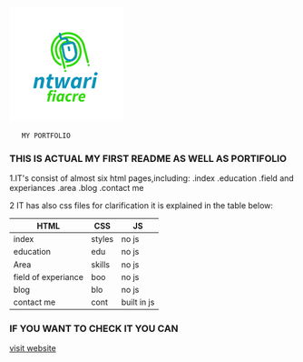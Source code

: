 ![](my_icon.jpg)

       MY PORTFOLIO

### THIS IS ACTUAL MY FIRST  README AS WELL AS PORTIFOLIO




1.IT's consist of almost six html pages,including:
.index
.education
.field and experiances
.area
.blog
.contact me

2 IT has also css files for clarification it is explained in the table below:

|HTML   |CSS   |JS   |
|---|---|---|
|index|styles|no js|
|education|edu| no js|
|Area|skills|no js|
|field of experiance| boo| no js|
|blog|blo |no js |
|contact me| cont| built in js|


### IF YOU WANT TO CHECK IT YOU CAN


[visit website](https://0122345.github.io/ashimwe/)

